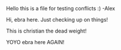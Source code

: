 Hello this is a file for testing conflicts :) -Alex

Hi, ebra here. Just checking up on things!

This is christian the dead weight!


YOYO ebra here AGAIN!